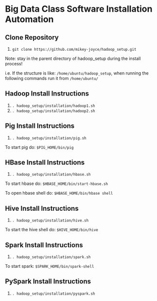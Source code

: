 # Big Data Class Software Installation Automation

## Clone Repository
1. `git clone https://github.com/mikey-joyce/hadoop_setup.git`

Note: stay in the parent directory of hadoop_setup during the install process!

i.e. If the structure is like: `/home/ubuntu/hadoop_setup`, when running the following commands run it from `/home/ubuntu/`
 
## Hadoop Install Instructions
1. `. hadoop_setup/installation/hadoop1.sh`
2. `. hadoop_setup/installation/hadoop2.sh`

## Pig Install Instructions
1. `. hadoop_setup/installation/pig.sh`

To start pig do: `$PIG_HOME/bin/pig`

## HBase Install Instructions
1. `. hadoop_setup/installation/hbase.sh`

To start hbase do: `$HBASE_HOME/bin/start-hbase.sh`

To open hbase shell do: `$HBASE_HOME/bin/hbase shell`

## Hive Install Instructions
1. `. hadoop_setup/installation/hive.sh`

To start the hive shell do: `$HIVE_HOME/bin/hive`

## Spark Install Instructions
1. `. hadoop_setup/installation/spark.sh`

To start spark: `$SPARK_HOME/bin/spark-shell`

## PySpark Install Instructions
1. `. hadoop_setup/installation/pyspark.sh`
